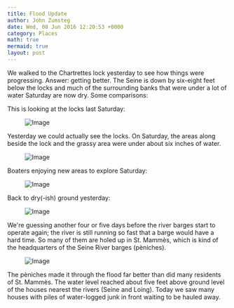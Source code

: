 ```yaml
---
title: Flood Update
author: John Zumsteg
date: Wed, 08 Jun 2016 12:20:53 +0000
category: Places
math: true
mermaid: true
layout: post
---
```

We walked to the Chartrettes lock yesterday to see how things were progressing. Answer: getting better. The Seine is down by six-eight feet below the locks and much of the surrounding banks that were under a lot of water Saturday are now dry. Some comparisons:

This is looking at the locks last Saturday:

<figure>
	<img src="{{"/assets/images/2016/06/DSC09918.jpg" | prepend: site.baseurl | prepend: site.url }}" alt="Image" />
	<figcaption></figcaption>
</figure>



Yesterday we could actually see the locks. On Saturday, the areas along beside the lock and the grassy area were under about six inches of water.

<figure>
	<img src="{{"/assets/images/2016/06/DSC09971.jpg" | prepend: site.baseurl | prepend: site.url }}" alt="Image" />
	<figcaption></figcaption>
</figure>



Boaters enjoying new areas to explore Saturday:

<figure>
	<img src="{{"/assets/images/2016/06/DSC09929.jpg" | prepend: site.baseurl | prepend: site.url }}" alt="Image" />
	<figcaption></figcaption>
</figure>

Back to dry(-ish) ground yesterday:

<figure>
	<img src="{{"/assets/images/2016/06/DSC09973.jpg" | prepend: site.baseurl | prepend: site.url }}" alt="Image" />
	<figcaption></figcaption>
</figure>



We're guessing another four or five days before the river barges start to operate again; the river is still running so fast that a barge would have a hard time. So many of them are holed up in St. Mammès, which is kind of the headquarters of the Seine River barges (pèniches).

<figure>
	<img src="{{"/assets/images/2016/06/DSC09979.jpg" | prepend: site.baseurl | prepend: site.url }}" alt="Image" />
	<figcaption></figcaption>
</figure>



The pèniches made it through the flood far better than did many residents of St. Mammès. The water level reached about five feet above ground level of the houses nearest the rivers (Seine and Loing). Today we saw many houses with piles of water-logged junk in front waiting to be hauled away.
